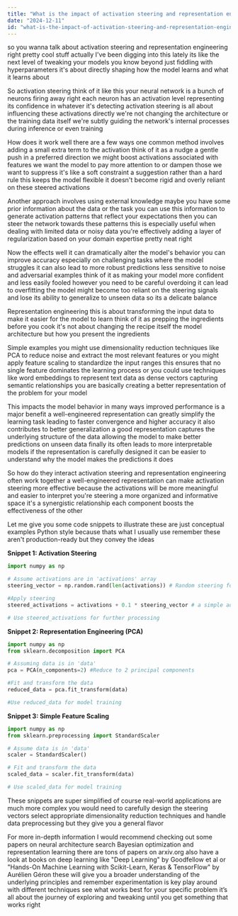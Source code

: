 ```yaml
---
title: "What is the impact of activation steering and representation engineering on model behavior?"
date: "2024-12-11"
id: "what-is-the-impact-of-activation-steering-and-representation-engineering-on-model-behavior"
---
```


 so you wanna talk about activation steering and representation engineering right  pretty cool stuff actually  I've been digging into this lately its like the next level of tweaking your models you know beyond just fiddling with hyperparameters  it's about directly shaping how the model learns and what it learns about

So activation steering  think of it like this  your neural network is a bunch of neurons firing away right  each neuron has an activation level representing its confidence in whatever it's detecting  activation steering is all about influencing these activations directly  we're not changing the architecture or the training data itself  we're subtly guiding the network's internal processes during inference or even training

How does it work  well there are a few ways  one common method involves adding a small extra term to the activation  think of it as a nudge  a gentle push in a preferred direction  we might boost activations associated with features we want the model to pay more attention to  or dampen those we want to suppress  it's like a soft constraint  a suggestion rather than a hard rule  this keeps the model flexible it doesn't become rigid and overly reliant on these steered activations

Another approach involves using external knowledge  maybe you have some prior information about the data or the task  you can use this information to generate activation patterns that reflect your expectations  then you can steer the network towards these patterns  this is especially useful when dealing with limited data or noisy data  you're effectively adding a layer of regularization based on your domain expertise  pretty neat right

Now the effects  well it can dramatically alter the model's behavior  you can improve accuracy especially on challenging tasks where the model struggles  it can also lead to more robust predictions  less sensitive to noise and adversarial examples  think of it as making your model more confident and less easily fooled  however you need to be careful  overdoing it can lead to overfitting  the model might become too reliant on the steering signals and lose its ability to generalize to unseen data  so its a delicate balance

Representation engineering  this is about transforming the input data  to make it easier for the model to learn  think of it as prepping the ingredients before you cook  it's not about changing the recipe itself the model architecture  but how you present the ingredients

Simple examples  you might use dimensionality reduction techniques like PCA to reduce noise and extract the most relevant features  or you might apply feature scaling to standardize the input ranges  this ensures that no single feature dominates the learning process  or you could use techniques like word embeddings to represent text data as dense vectors capturing semantic relationships  you are basically creating a better representation of the problem for your model

This impacts the model behavior in many ways  improved performance is a major benefit  a well-engineered representation can greatly simplify the learning task leading to faster convergence and higher accuracy  it also contributes to better generalization  a good representation captures the underlying structure of the data allowing the model to make better predictions on unseen data  finally its often leads to more interpretable models  if the representation is carefully designed  it can be easier to understand why the model makes the predictions it does

So how do they interact  activation steering and representation engineering often work together  a well-engineered representation can make activation steering more effective  because the activations will be more meaningful and easier to interpret  you're steering a more organized and informative space  it's a synergistic relationship  each component boosts the effectiveness of the other

Let me give you some code snippets to illustrate  these are just conceptual examples Python style because thats what I usually use  remember these aren't production-ready but they convey the ideas

**Snippet 1:  Activation Steering**

```python
import numpy as np

# Assume activations are in 'activations' array
steering_vector = np.random.rand(len(activations)) # Random steering for now  replace with something smart

#Apply steering
steered_activations = activations + 0.1 * steering_vector # a simple additive steering

# Use steered_activations for further processing
```

**Snippet 2: Representation Engineering (PCA)**

```python
import numpy as np
from sklearn.decomposition import PCA

# Assuming data is in 'data'
pca = PCA(n_components=2) #Reduce to 2 principal components

#Fit and transform the data
reduced_data = pca.fit_transform(data)

#Use reduced_data for model training
```

**Snippet 3: Simple Feature Scaling**

```python
import numpy as np
from sklearn.preprocessing import StandardScaler

# Assume data is in 'data'
scaler = StandardScaler()

# Fit and transform the data
scaled_data = scaler.fit_transform(data)

# Use scaled_data for model training
```

These snippets are super simplified  of course  real-world applications are much more complex  you would need to carefully design the steering vectors  select appropriate dimensionality reduction techniques and handle data preprocessing  but they give you a general flavor

For more in-depth information  I would recommend checking out some papers on neural architecture search  Bayesian optimization  and representation learning  there are tons of papers on arxiv.org  also have a look at books on deep learning like  "Deep Learning" by Goodfellow et al or "Hands-On Machine Learning with Scikit-Learn, Keras & TensorFlow" by Aurélien Géron  these will give you a broader understanding of the underlying principles  and remember  experimentation is key  play around with different techniques see what works best for your specific problem  it’s all about the journey of exploring and tweaking until you get something that works  right
